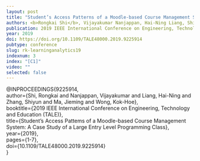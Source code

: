 ```yaml
---
layout: post
title: "Student’s Access Patterns of a Moodle-based Course Management System: A Case Study of a Large Entry Level Programming Class"
authors: <b>Rongkai Shi</b>, Vijayakumar Nanjappan, Hai-Ning Liang, Shiyun Zhang, Jieming Ma, and Kok-Hoe Wong
publication: 2019 IEEE International Conference on Engineering, Technology and Education (TALE)
year: 2019
doi: https://doi.org/10.1109/TALE48000.2019.9225914
pubtype: conference
slug: rk-learninganalytics19
indexnum: 3
index: "[C1]"
video: ""
selected: false
---
```


@INPROCEEDINGS{9225914, <br/>
author={Shi, Rongkai and Nanjappan, Vijayakumar and Liang, Hai-Ning and Zhang, Shiyun and Ma, Jieming and Wong, Kok-Hoe}, <br/>
booktitle={2019 IEEE International Conference on Engineering, Technology and Education (TALE)}, <br/>
title={Student’s Access Pattems of a Moodle-based Course Management System: A Case Study of a Large Entry Level Programming Class}, <br/>
year={2019}, <br/>
pages={1-7}, <br/>
doi={10.1109/TALE48000.2019.9225914}<br/>
}